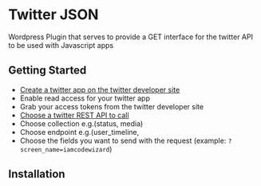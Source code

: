 Twitter JSON
============
Wordpress Plugin that serves to provide a GET interface for the twitter API to be used with Javascript apps

Getting Started
------------
- [Create a twitter app on the twitter developer site](https://dev.twitter.com/apps/)
- Enable read access for your twitter app
- Grab your access tokens from the twitter developer site
- [Choose a twitter REST API to call](https://dev.twitter.com/rest/public)
- Choose collection e.g.(status, media)
- Choose endpoint e.g.(user_timeline, 
- Choose the fields you want to send with the request (example: `?screen_name=iamcodewizard`)

Installation
------------
